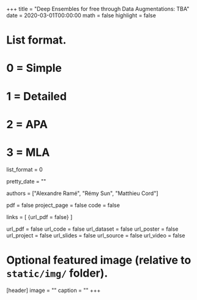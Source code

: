 +++
title = "Deep Ensembles for free through Data Augmentations: TBA"
date = 2020-03-01T00:00:00
math = false
highlight = false

# List format.
#   0 = Simple
#   1 = Detailed
#   2 = APA
#   3 = MLA
list_format = 0

pretty_date = ""

authors = ["Alexandre Ramé", "Rémy Sun", "Matthieu Cord"]

pdf = false
project_page = false
code = false

links = [
    {url_pdf = false}
]

url_pdf = false
url_code = false
url_dataset = false
url_poster = false
url_project = false
url_slides = false
url_source = false
url_video = false

# Optional featured image (relative to `static/img/` folder).
[header]
image = ""
caption = ""
+++
